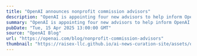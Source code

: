 ```yaml
---
title: "OpenAI announces nonprofit commission advisors"
description: "OpenAI is appointing four new advisors to help inform OpenAI’s philanthropic efforts."
summary: "OpenAI is appointing four new advisors to help inform OpenAI’s philanthropic efforts."
pubDate: "Tue, 15 Apr 2025 13:00:00 GMT"
source: "OpenAI Blog"
url: "https://openai.com/blog/nonprofit-commission-advisors"
thumbnail: "https://raisex-llc.github.io/ai-news-curation-site/assets/openai_logo.png"
---
```


